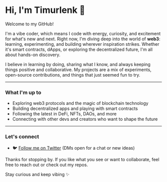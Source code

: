 # Hi, I'm Timurlenk 👋

Welcome to my GitHub!

I'm a vibe coder, which means I code with energy, curiosity, and excitement for what's new and next. Right now, I'm diving deep into the world of **web3**: learning, experimenting, and building wherever inspiration strikes. Whether it's smart contracts, dApps, or exploring the decentralized future, I'm all about hands-on discovery.

I believe in learning by doing, sharing what I know, and always keeping things positive and collaborative. My projects are a mix of experiments, open-source contributions, and things that just seemed fun to try.

---

### What I'm up to

- Exploring web3 protocols and the magic of blockchain technology  
- Building decentralized apps and playing with smart contracts  
- Following the latest in DeFi, NFTs, DAOs, and more  
- Connecting with other devs and creators who want to shape the future

---

### Let's connect

- 🐦 [Follow me on Twitter](https://twitter.com/timurwp1) (DMs open for a chat or new ideas)

Thanks for stopping by. If you like what you see or want to collaborate, feel free to reach out or check out my repos.

Stay curious and keep vibing ✨
